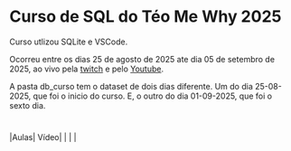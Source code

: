 # Curso de SQL do Téo Me Why 2025

Curso utlizou SQLite e VSCode. 

Ocorreu entre os dias 25 de agosto de 2025 ate dia 05 de setembro de 2025, ao vivo pela [twitch](https://www.twitch.tv/teomewhy) e pelo [Youtube](< https://www.youtube.com/playlist?list=PLvlkVRRKOYFRo651oD0JptVqfQGDvMi3j >).

A pasta db_curso tem o dataset de dois dias diferente. Um do dia 
25-08-2025, que foi o inicio do curso. E, o outro do dia 01-09-2025,
que foi o sexto dia. 

### 

# 

|Aulas| Vídeo|
| | |
